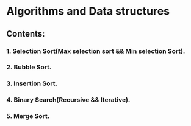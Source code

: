 # Algorithms and Data structures

## Contents:
### 1. Selection Sort(Max selection sort && Min selection Sort). <br>
### 2. Bubble Sort. <br>
### 3. Insertion Sort. <br>
### 4. Binary Search(Recursive && Iterative). <br>
### 5. Merge Sort. <br>
